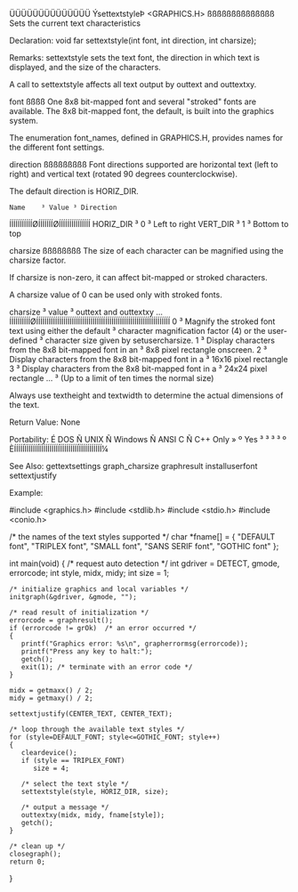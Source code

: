  ÜÜÜÜÜÜÜÜÜÜÜÜÜÜ
 ÝsettextstyleÞ                  <GRAPHICS.H>
 ßßßßßßßßßßßßßß
 Sets the current text characteristics

 Declaration:
   void far settextstyle(int font, int direction, int charsize);

 Remarks:
settextstyle sets the text font, the direction in which text is displayed,
and the size of the characters.

A call to settextstyle affects all text output by outtext and outtextxy.

 font
 ßßßß
One 8x8 bit-mapped font and several "stroked" fonts are available. The 8x8
bit-mapped font, the default, is built into the graphics system.

The enumeration font_names, defined in GRAPHICS.H, provides names for the
different font settings.

 direction
 ßßßßßßßßß
Font directions supported are horizontal text (left to right) and vertical
text (rotated 90 degrees counterclockwise).

The default direction is HORIZ_DIR.

    Name    ³ Value ³ Direction
 ÍÍÍÍÍÍÍÍÍÍÍØÍÍÍÍÍÍÍØÍÍÍÍÍÍÍÍÍÍÍÍÍÍÍ
  HORIZ_DIR ³   0   ³ Left to right
  VERT_DIR  ³   1   ³ Bottom to top

 charsize
 ßßßßßßßß
The size of each character can be magnified using the charsize factor.

If charsize is  non-zero, it can affect bit-mapped or stroked characters.

A charsize value of 0 can be used only with stroked fonts.

  charsize ³
   value   ³ outtext and outtextxy ...
 ÍÍÍÍÍÍÍÍÍÍØÍÍÍÍÍÍÍÍÍÍÍÍÍÍÍÍÍÍÍÍÍÍÍÍÍÍÍÍÍÍÍÍÍÍÍÍÍÍÍÍÍÍÍÍÍÍÍÍÍÍÍÍÍÍÍÍÍÍÍÍÍÍÍÍ
     0     ³ Magnify the stroked font text using either the default
           ³ character magnification factor (4) or the user-defined
           ³ character size given by setusercharsize.
     1     ³ Display characters from the 8x8 bit-mapped font in an
           ³ 8x8 pixel rectangle onscreen.
     2     ³ Display characters from the 8x8 bit-mapped font in a
           ³ 16x16 pixel rectangle
     3     ³ Display characters from the 8x8 bit-mapped font in a
           ³ 24x24 pixel rectangle
    ...    ³ (Up to a limit of ten times the normal size)

Always use textheight and textwidth to determine the actual dimensions of
the text.

 Return Value:  None

 Portability:
 É DOS Ñ UNIX Ñ Windows Ñ ANSI C Ñ C++ Only »
 º Yes ³      ³         ³        ³          º
 ÈÍÍÍÍÍÏÍÍÍÍÍÍÏÍÍÍÍÍÍÍÍÍÏÍÍÍÍÍÍÍÍÏÍÍÍÍÍÍÍÍÍÍ¼

 See Also:
  gettextsettings   graph_charsize    graphresult       installuserfont
  settextjustify

 Example:

 #include <graphics.h>
 #include <stdlib.h>
 #include <stdio.h>
 #include <conio.h>

 /* the names of the text styles supported */
 char *fname[] = { "DEFAULT font",
                   "TRIPLEX font",
                   "SMALL font",
                   "SANS SERIF font",
                   "GOTHIC font"
                 };

 int main(void)
 {
    /* request auto detection */
    int gdriver = DETECT, gmode, errorcode;
    int style, midx, midy;
    int size = 1;

    /* initialize graphics and local variables */
    initgraph(&gdriver, &gmode, "");

    /* read result of initialization */
    errorcode = graphresult();
    if (errorcode != grOk)  /* an error occurred */
    {
       printf("Graphics error: %s\n", grapherrormsg(errorcode));
       printf("Press any key to halt:");
       getch();
       exit(1); /* terminate with an error code */
    }

    midx = getmaxx() / 2;
    midy = getmaxy() / 2;

    settextjustify(CENTER_TEXT, CENTER_TEXT);

    /* loop through the available text styles */
    for (style=DEFAULT_FONT; style<=GOTHIC_FONT; style++)
    {
       cleardevice();
       if (style == TRIPLEX_FONT)
          size = 4;

       /* select the text style */
       settextstyle(style, HORIZ_DIR, size);

       /* output a message */
       outtextxy(midx, midy, fname[style]);
       getch();
    }

    /* clean up */
    closegraph();
    return 0;
 }

